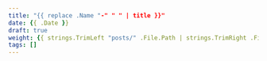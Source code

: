 ```yaml
---
title: "{{ replace .Name "-" " " | title }}"
date: {{ .Date }}
draft: true
weight: {{ strings.TrimLeft "posts/" .File.Path | strings.TrimRight .File.LogicalName | strings.TrimRight "/" }}
tags: []
---
```


